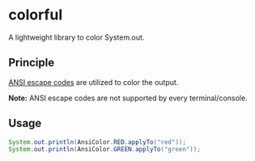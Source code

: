 # colorful
A lightweight library to color System.out.

## Principle
[ANSI escape codes](http://en.wikipedia.org/wiki/ANSI_escape_code) are utilized to color the output.

**Note:** ANSI escape codes are not supported by every terminal/console.

## Usage

```java
System.out.println(AnsiColor.RED.applyTo("red"));
System.out.println(AnsiColor.GREEN.applyTo("green"));
```